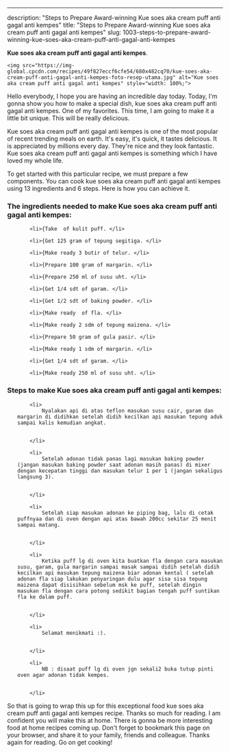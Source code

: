 ---
description: "Steps to Prepare Award-winning Kue soes aka cream puff anti gagal anti kempes"
title: "Steps to Prepare Award-winning Kue soes aka cream puff anti gagal anti kempes"
slug: 1003-steps-to-prepare-award-winning-kue-soes-aka-cream-puff-anti-gagal-anti-kempes

<p>
	<strong>Kue soes aka cream puff anti gagal anti kempes</strong>. 
	
</p>
<p>
	
	<img src="https://img-global.cpcdn.com/recipes/49f827eccf6cfe54/680x482cq70/kue-soes-aka-cream-puff-anti-gagal-anti-kempes-foto-resep-utama.jpg" alt="Kue soes aka cream puff anti gagal anti kempes" style="width: 100%;">
	
	
</p>
<p>
	Hello everybody, I hope you are having an incredible day today. Today, I'm gonna show you how to make a special dish, kue soes aka cream puff anti gagal anti kempes. One of my favorites. This time, I am going to make it a little bit unique. This will be really delicious.
</p>
	
<p>
	Kue soes aka cream puff anti gagal anti kempes is one of the most popular of recent trending meals on earth. It's easy, it's quick, it tastes delicious. It is appreciated by millions every day. They're nice and they look fantastic. Kue soes aka cream puff anti gagal anti kempes is something which I have loved my whole life.
</p>
<p>
	
</p>

<p>
To get started with this particular recipe, we must prepare a few components. You can cook kue soes aka cream puff anti gagal anti kempes using 13 ingredients and 6 steps. Here is how you can achieve it.
</p>

<h3>The ingredients needed to make Kue soes aka cream puff anti gagal anti kempes:</h3>

<ol>
	
		<li>{Take  of kulit puff. </li>
	
		<li>{Get 125 gram of tepung segitiga. </li>
	
		<li>{Make ready 3 butir of telur. </li>
	
		<li>{Prepare 100 gram of margarin. </li>
	
		<li>{Prepare 250 ml of susu uht. </li>
	
		<li>{Get 1/4 sdt of garam. </li>
	
		<li>{Get 1/2 sdt of baking powder. </li>
	
		<li>{Make ready  of fla. </li>
	
		<li>{Make ready 2 sdm of tepung maizena. </li>
	
		<li>{Prepare 50 gram of gula pasir. </li>
	
		<li>{Make ready 1 sdm of margarin. </li>
	
		<li>{Get 1/4 sdt of garam. </li>
	
		<li>{Make ready 250 ml of susu uht. </li>
	
</ol>
<p>
	
</p>

<h3>Steps to make Kue soes aka cream puff anti gagal anti kempes:</h3>

<ol>
	
		<li>
			Nyalakan api di atas teflon masukan susu cair, garam dan margarin di didihkan setelah didih kecilkan api masukan tepung aduk sampai kalis kemudian angkat.
			
			
		</li>
	
		<li>
			Setelah adonan tidak panas lagi masukan baking powder (jangan masukan baking powder saat adonan masih panas) di mixer dengan kecepatan tinggi dan masukan telur 1 per 1 (jangan sekaligus langsung 3).
			
			
		</li>
	
		<li>
			Setelah siap masukan adonan ke piping bag, lalu di cetak puffnyaa dan di oven dengan api atas bawah 200cc sekitar 25 menit sampai matang.
			
			
		</li>
	
		<li>
			Ketika puff lg di oven kita buatkan fla dengan cara masukan susu, garam, gula margarin sampai masak sampai didih setelah didih kecilkan api masukan tepung maizena biar adonan kental ( setelah adonan fla siap lakukan penyaringan dulu agar sisa sisa tepung maizena dapat disisihkan sebelum msk ke puff, setelah dingin masukan fla dengan cara potong sedikit bagian tengah puff suntikan fla ke dalam puff.
			
			
		</li>
	
		<li>
			Selamat menikmati :).
			
			
		</li>
	
		<li>
			NB : disaat puff lg di oven jgn sekali2 buka tutup pinti oven agar adonan tidak kempes.
			
			
		</li>
	
</ol>

<p>
	
</p>

<p>
	So that is going to wrap this up for this exceptional food kue soes aka cream puff anti gagal anti kempes recipe. Thanks so much for reading. I am confident you will make this at home. There is gonna be more interesting food at home recipes coming up. Don't forget to bookmark this page on your browser, and share it to your family, friends and colleague. Thanks again for reading. Go on get cooking!
</p>
